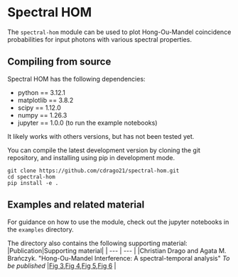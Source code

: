 # Spectral HOM

The `spectral-hom` module can be used to plot Hong-Ou-Mandel coincidence probabilities for input photons with various spectral properties. 

## Compiling from source

Spectral HOM has the following dependencies:

- python == 3.12.1
- matplotlib == 3.8.2
- scipy == 1.12.0
- numpy == 1.26.3
- jupyter == 1.0.0 (to run the example notebooks)

It likely works with others versions, but has not been tested yet. 
  
You can compile the latest development version by cloning the git repository, and installing using pip in development mode.
```
git clone https://github.com/cdrago21/spectral-hom.git
cd spectral-hom
pip install -e .
```
## Examples and related material

For guidance on how to use the module, check out the jupyter notebooks in the `examples` directory. 

The directory also contains the following supporting material:
|Publication|Supporting material|
| --- | --- |
|Christian Drago and Agata M. Brańczyk. "Hong-Ou-Mandel Interference: A spectral-temporal analysis" *To be published* |[Fig 3](examples/Hong-Ou-Mandel_Interference_A_spectral-temporal_analysis/figure-3.ipynb),[Fig 4](examples/Hong-Ou-Mandel_Interference_A_spectral-temporal_analysis/figure-4.ipynb),[Fig 5](examples/Hong-Ou-Mandel_Interference_A_spectral-temporal_analysis/figure-5.ipynb),[Fig 6](examples/Hong-Ou-Mandel_Interference_A_spectral-temporal_analysis/figure-6.ipynb) |


